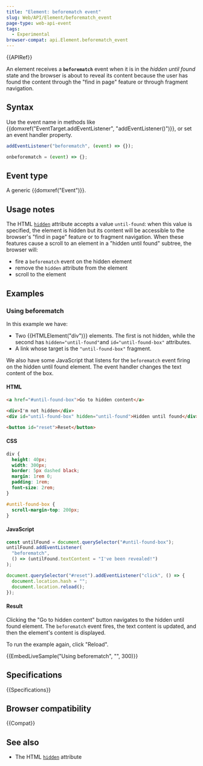 ```yaml
---
title: "Element: beforematch event"
slug: Web/API/Element/beforematch_event
page-type: web-api-event
tags:
  - Experimental
browser-compat: api.Element.beforematch_event
---
```


{{APIRef}}

An element receives a **`beforematch`** event when it is in the _hidden until found_ state and the browser is about to reveal its content because the user has found the content through the "find in page" feature or through fragment navigation.

## Syntax

Use the event name in methods like {{domxref("EventTarget.addEventListener", "addEventListener()")}}, or set an event handler property.

```js
addEventListener("beforematch", (event) => {});

onbeforematch = (event) => {};
```

## Event type

A generic {{domxref("Event")}}.

## Usage notes

The HTML [`hidden`](/en-US/docs/Web/HTML/Global_attributes/hidden) attribute accepts a value `until-found`: when this value is specified, the element is hidden but its content will be accessible to the browser's "find in page" feature or to fragment navigation. When these features cause a scroll to an element in a "hidden until found" subtree, the browser will:

- fire a `beforematch` event on the hidden element
- remove the `hidden` attribute from the element
- scroll to the element

## Examples

### Using beforematch

In this example we have:

- Two {{HTMLElement("div")}} elements. The first is not hidden, while the second has `hidden="until-found"`and `id="until-found-box"` attributes.
- A link whose target is the `"until-found-box"` fragment.

We also have some JavaScript that listens for the `beforematch` event firing on the hidden until found element. The event handler changes the text content of the box.

#### HTML

```html
<a href="#until-found-box">Go to hidden content</a>

<div>I'm not hidden</div>
<div id="until-found-box" hidden="until-found">Hidden until found</div>
```

```html hidden
<button id="reset">Reset</button>
```

#### CSS

```css
div {
  height: 40px;
  width: 300px;
  border: 5px dashed black;
  margin: 1rem 0;
  padding: 1rem;
  font-size: 2rem;
}
```

```css hidden
#until-found-box {
  scroll-margin-top: 200px;
}
```

#### JavaScript

```js
const untilFound = document.querySelector("#until-found-box");
untilFound.addEventListener(
  "beforematch",
  () => (untilFound.textContent = "I've been revealed!")
);
```

```js hidden
document.querySelector("#reset").addEventListener("click", () => {
  document.location.hash = "";
  document.location.reload();
});
```

#### Result

Clicking the "Go to hidden content" button navigates to the hidden until found element. The `beforematch` event fires, the text content is updated, and then the element's content is displayed.

To run the example again, click "Reload".

{{EmbedLiveSample("Using beforematch", "", 300)}}

## Specifications

{{Specifications}}

## Browser compatibility

{{Compat}}

## See also

- The HTML [`hidden`](/en-US/docs/Web/HTML/Global_attributes/hidden) attribute
